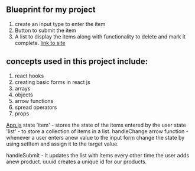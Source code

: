 ## Blueprint for my project
1. create an input type to enter the item
2. Button to submit the item
3. A list to display the items along with functionality to delete and mark it complete.
[link to site](https://kip-grocery-list.netlify.app/)
## concepts used in this project include:
1. react hooks
2. creating basic forms in react js
3. arrays
4. objects
5. arrow functions
6. spread operators
7. props

[App.js](./src/components/App.js)
state 'item' - stores the state of the items entered by the user
state 'list' - to store a collection of items in a list.
handleChange arrow function - whenever a user enters anew value to the  input form
change the state by using setItem and assign it to the target value.

handleSubmit - it updates the list with items every other time the user adds anew product.
uuuid creates a unique id for our products.
